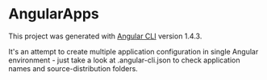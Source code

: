 # AngularApps

This project was generated with [Angular CLI](https://github.com/angular/angular-cli) version 1.4.3.

It's an attempt to create multiple application configuration in single Angular environment - just take a look at .angular-cli.json to check application names and source-distribution folders.